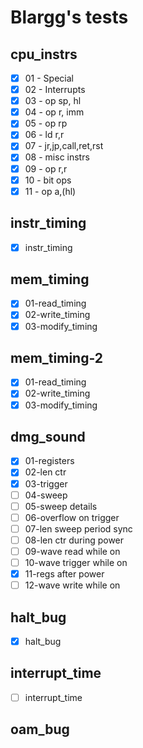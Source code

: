 # Blargg's tests

## cpu_instrs
- [x] 01 - Special
- [x] 02 - Interrupts
- [x] 03 - op sp, hl
- [x] 04 - op r, imm
- [x] 05 - op rp
- [x] 06 - ld r,r
- [x] 07 - jr,jp,call,ret,rst
- [x] 08 - misc instrs
- [x] 09 - op r,r
- [x] 10 - bit ops
- [x] 11 - op a,(hl)

## instr_timing
- [x] instr_timing

## mem_timing
- [x] 01-read_timing
- [x] 02-write_timing
- [x] 03-modify_timing

## mem_timing-2
- [x] 01-read_timing
- [x] 02-write_timing
- [x] 03-modify_timing

## dmg_sound
- [x] 01-registers
- [x] 02-len ctr
- [x] 03-trigger
- [ ] 04-sweep
- [ ] 05-sweep details
- [ ] 06-overflow on trigger
- [ ] 07-len sweep period sync
- [ ] 08-len ctr during power
- [ ] 09-wave read while on
- [ ] 10-wave trigger while on
- [x] 11-regs after power
- [ ] 12-wave write while on

## halt_bug
- [x] halt_bug

## interrupt_time
- [ ] interrupt_time

## oam_bug